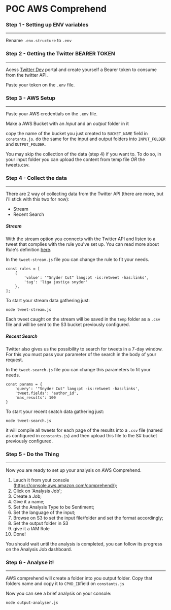 # POC AWS Comprehend

### Step 1 - Setting up ENV variables
--------------------
Rename `.env.structure` to `.env`


### Step 2 - Getting the Twitter BEARER TOKEN
--------------------
Acess [Twitter Dev](https://developer.twitter.com/) portal and create yourself a Bearer token to consume from the twitter API.

Paste your token on the `.env` file.


### Step 3 - AWS Setup
--------------------

Paste your AWS credentials on the `.env` file.

Make a AWS Bucket with an *Input* and an *output* folder in it

copy the name of the bucket you just created to `BUCKET_NAME` field in `constants.js`.
do the same for the input and output folders into `INPUT_FOLDER` and `OUTPUT_FOLDER`.

You may skip the collection of the data (step 4) if you want to.
To do so, in your input folder you can upload the content from temp file *OR* the tweets.csv.


### Step 4 - Collect the data
--------------------
There are 2 way of collecting data from the Twitter API (there are more, but i'll stick with this two for now):

- Stream
- Recent Search

##### Stream
With the stream option you connects with the Twitter API and listen to a tweet that complies with the rule you've set up.
You can read more about Rule's definition [here](https://developer.twitter.com/en/docs/twitter-api/tweets/filtered-stream/integrate/build-a-rule).

In the `tweet-stream.js` file you can change the rule to fit your needs.

```
const rules = [
    {
        'value': '"Snyder Cut" lang:pt -is:retweet -has:links',
        'tag': 'liga justiça snyder'
    },
];
```

To start your stream data gathering just:
```
node tweet-stream.js
```

Each tweet caught on the stream will be saved in the `temp` folder as a `.csv` file and will be sent to the S3 bucket previously configured.

##### Recent Search
Twitter also gives us the possibility to search for tweets in a 7-day window.
For this you must pass your parameter of the search in the body of your request.

In the `tweet-search.js` file you can change this parameters to fit your needs.

```
const params = {
    'query': '"Snyder Cut" lang:pt -is:retweet -has:links',
    'tweet.fields': 'author_id',
    'max_results': 100
}
```

To start your recent seatch data gathering just:
```
node tweet-search.js
```

it will compile all tweets for each page of the results into a `.csv` file (named as configured in `constants.js`) and then upload this file to the S# bucket previously configured.


### Step 5 - Do the Thing
--------------------
Now you are ready to set up your analysis on AWS Comprehend.

1. Lauch it from yout console (https://console.aws.amazon.com/comprehend/);
2. Click on 'Analysis Job';
3. Create a Job;
4. Give it a name;
5. Set the Analysis Type to be Sentiment;
6. Set the language of the input;
7. Browse on S3 to set the input file/folder and set the format accordingly;
8. Set the output folder in S3
9. give it a IAM Role
10. Done!

You should wait until the analysis is completed, you can follow its progress on the Analysis Job dashboard.


### Step 6 - Analyse it!
--------------------
AWS comprehend will create a folder into you output folder.
Copy that folders name and copy it to `CPHD_ID`field on `constants.js`

Now you can see a brief analysis on your console:

```
node output-analyser.js
```



